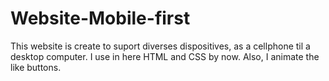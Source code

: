 # Website-Mobile-first
This website is create to suport diverses dispositives, as a cellphone til a desktop computer.
I use in here HTML and CSS by now. 
Also, I animate the like buttons. 
